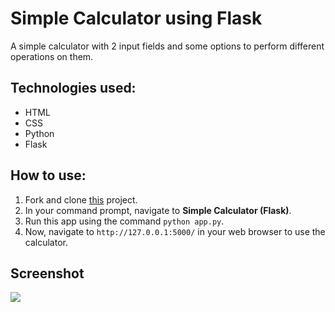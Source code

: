 # Simple Calculator using Flask

A simple calculator with 2 input fields and some options to perform different operations on them.

## Technologies used:

- HTML
- CSS
- Python
- Flask

## How to use:

1. Fork and clone [this](https://github.com/tanvi355/Flask-Projects/tree/main/Simple%20Calculator%20(Flask)) project.
2. In your command prompt, navigate to **Simple Calculator (Flask)**.
3. Run this app using the command `python app.py`.
4. Now, navigate to `http://127.0.0.1:5000/` in your web browser to use the calculator.

## Screenshot

<img src="https://imgur.com/sTJUKFy.png"/>
